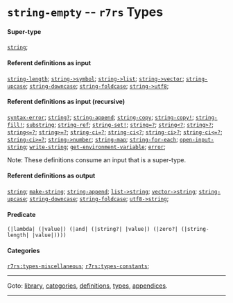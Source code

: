 

<a id='type__r7rs__string-empty'></a>

# `string-empty` -- `r7rs` Types


#### Super-type

[`string`](../../r7rs/types/string.md#type__r7rs__string);


#### Referent definitions as input

[`string-length`](../../r7rs/definitions/string-length.md#definition__r7rs__string-length);
[`string->symbol`](../../r7rs/definitions/string-_3e_symbol.md#definition__r7rs__string-_3e_symbol);
[`string->list`](../../r7rs/definitions/string-_3e_list.md#definition__r7rs__string-_3e_list);
[`string->vector`](../../r7rs/definitions/string-_3e_vector.md#definition__r7rs__string-_3e_vector);
[`string-upcase`](../../r7rs/definitions/string-upcase.md#definition__r7rs__string-upcase);
[`string-downcase`](../../r7rs/definitions/string-downcase.md#definition__r7rs__string-downcase);
[`string-foldcase`](../../r7rs/definitions/string-foldcase.md#definition__r7rs__string-foldcase);
[`string->utf8`](../../r7rs/definitions/string-_3e_utf8.md#definition__r7rs__string-_3e_utf8);


#### Referent definitions as input (recursive)

[`syntax-error`](../../r7rs/definitions/syntax-error.md#definition__r7rs__syntax-error);
[`string?`](../../r7rs/definitions/string_3f.md#definition__r7rs__string_3f);
[`string-append`](../../r7rs/definitions/string-append.md#definition__r7rs__string-append);
[`string-copy`](../../r7rs/definitions/string-copy.md#definition__r7rs__string-copy);
[`string-copy!`](../../r7rs/definitions/string-copy_21.md#definition__r7rs__string-copy_21);
[`string-fill!`](../../r7rs/definitions/string-fill_21.md#definition__r7rs__string-fill_21);
[`substring`](../../r7rs/definitions/substring.md#definition__r7rs__substring);
[`string-ref`](../../r7rs/definitions/string-ref.md#definition__r7rs__string-ref);
[`string-set!`](../../r7rs/definitions/string-set_21.md#definition__r7rs__string-set_21);
[`string=?`](../../r7rs/definitions/string_3d_3f.md#definition__r7rs__string_3d_3f);
[`string<?`](../../r7rs/definitions/string_3c_3f.md#definition__r7rs__string_3c_3f);
[`string>?`](../../r7rs/definitions/string_3e_3f.md#definition__r7rs__string_3e_3f);
[`string<=?`](../../r7rs/definitions/string_3c_3d_3f.md#definition__r7rs__string_3c_3d_3f);
[`string>=?`](../../r7rs/definitions/string_3e_3d_3f.md#definition__r7rs__string_3e_3d_3f);
[`string-ci=?`](../../r7rs/definitions/string-ci_3d_3f.md#definition__r7rs__string-ci_3d_3f);
[`string-ci<?`](../../r7rs/definitions/string-ci_3c_3f.md#definition__r7rs__string-ci_3c_3f);
[`string-ci>?`](../../r7rs/definitions/string-ci_3e_3f.md#definition__r7rs__string-ci_3e_3f);
[`string-ci<=?`](../../r7rs/definitions/string-ci_3c_3d_3f.md#definition__r7rs__string-ci_3c_3d_3f);
[`string-ci>=?`](../../r7rs/definitions/string-ci_3e_3d_3f.md#definition__r7rs__string-ci_3e_3d_3f);
[`string->number`](../../r7rs/definitions/string-_3e_number.md#definition__r7rs__string-_3e_number);
[`string-map`](../../r7rs/definitions/string-map.md#definition__r7rs__string-map);
[`string-for-each`](../../r7rs/definitions/string-for-each.md#definition__r7rs__string-for-each);
[`open-input-string`](../../r7rs/definitions/open-input-string.md#definition__r7rs__open-input-string);
[`write-string`](../../r7rs/definitions/write-string.md#definition__r7rs__write-string);
[`get-environment-variable`](../../r7rs/definitions/get-environment-variable.md#definition__r7rs__get-environment-variable);
[`error`](../../r7rs/definitions/error.md#definition__r7rs__error);

Note:  These definitions consume an input that is a super-type.


#### Referent definitions as output

[`string`](../../r7rs/definitions/string.md#definition__r7rs__string);
[`make-string`](../../r7rs/definitions/make-string.md#definition__r7rs__make-string);
[`string-append`](../../r7rs/definitions/string-append.md#definition__r7rs__string-append);
[`list->string`](../../r7rs/definitions/list-_3e_string.md#definition__r7rs__list-_3e_string);
[`vector->string`](../../r7rs/definitions/vector-_3e_string.md#definition__r7rs__vector-_3e_string);
[`string-upcase`](../../r7rs/definitions/string-upcase.md#definition__r7rs__string-upcase);
[`string-downcase`](../../r7rs/definitions/string-downcase.md#definition__r7rs__string-downcase);
[`string-foldcase`](../../r7rs/definitions/string-foldcase.md#definition__r7rs__string-foldcase);
[`utf8->string`](../../r7rs/definitions/utf8-_3e_string.md#definition__r7rs__utf8-_3e_string);


#### Predicate

```
(|lambda| (|value|) (|and| (|string?| |value|) (|zero?| (|string-length| |value|))))
```


#### Categories

[`r7rs:types-miscellaneous`](../../r7rs/categories/r7rs_3a_types-miscellaneous.md#category__r7rs__r7rs_3a_types-miscellaneous);
[`r7rs:types-constants`](../../r7rs/categories/r7rs_3a_types-constants.md#category__r7rs__r7rs_3a_types-constants);

----

Goto: [library](../../r7rs/_index.md#library__r7rs), [categories](../../r7rs/categories/_index.md#toc__r7rs__categories), [definitions](../../r7rs/definitions/_index.md#toc__r7rs__definitions), [types](../../r7rs/types/_index.md#toc__r7rs__types), [appendices](../../r7rs/appendices/_index.md#toc__r7rs__appendices).

----

